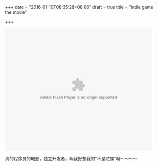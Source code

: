 +++
date = "2016-01-10T08:35:28+08:00"
draft = true
title = "indie game the movie"

+++



<embed src="http://player.youku.com/player.php/sid/XNDEzMzM3MTM2/v.swf" allowFullScreen="true" quality="high" width="480" height="400" align="middle" allowScriptAccess="always" type="application/x-shockwave-flash"></embed>

真的程序员的电影，独立开发者，啊我好想我的“不是陀螺”啊～～～～